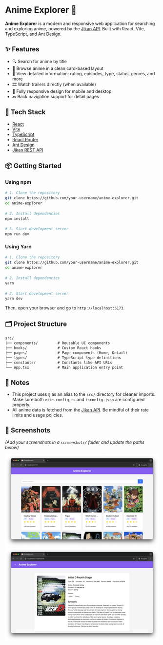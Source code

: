 # Anime Explorer 🎌

**Anime Explorer** is a modern and responsive web application for searching and exploring anime, powered by the [Jikan API](https://docs.api.jikan.moe/). Built with React, Vite, TypeScript, and Ant Design.

## ✨ Features

- 🔍 Search for anime by title
- 🎴 Browse anime in a clean card-based layout
- 📄 View detailed information: rating, episodes, type, status, genres, and more
- 🎞️ Watch trailers directly (when available)
- 📱 Fully responsive design for mobile and desktop
- 🔙 Back navigation support for detail pages

## 🚀 Tech Stack

- [React](https://react.dev/)
- [Vite](https://vitejs.dev/)
- [TypeScript](https://www.typescriptlang.org/)
- [React Router](https://reactrouter.com/)
- [Ant Design](https://ant.design/)
- [Jikan REST API](https://docs.api.jikan.moe/)

## 📦 Getting Started

### Using **npm**

```bash
# 1. Clone the repository
git clone https://github.com/your-username/anime-explorer.git
cd anime-explorer

# 2. Install dependencies
npm install

# 3. Start development server
npm run dev
````

### Using **Yarn**

```bash
# 1. Clone the repository
git clone https://github.com/your-username/anime-explorer.git
cd anime-explorer

# 2. Install dependencies
yarn

# 3. Start development server
yarn dev
```

Then, open your browser and go to `http://localhost:5173`.

## 🗂️ Project Structure

```
src/
├── components/         # Reusable UI components
├── hooks/              # Custom React hooks
├── pages/              # Page components (Home, Detail)
├── types/              # TypeScript type definitions
├── constants/          # Constants like API URLs
└── App.tsx             # Main application entry point
```

## 🔧 Notes

* This project uses `@` as an alias to the `src/` directory for cleaner imports. Make sure both `vite.config.ts` and `tsconfig.json` are configured properly.
* All anime data is fetched from the [Jikan API](https://docs.api.jikan.moe/). Be mindful of their rate limits and usage policies.

## 📸 Screenshots

*(Add your screenshots in a `screenshots/` folder and update the paths below)*

![Home Page](./screenshots/home.png)
![Detail Page](./screenshots/detail.png)
